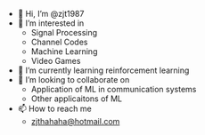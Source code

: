 - 👋 Hi, I’m @zjt1987
- 👀 I’m interested in 
  - Signal Processing
  - Channel Codes
  - Machine Learning
  - Video Games
- 🌱 I’m currently learning reinforcement learning
- 💞️ I’m looking to collaborate on 
  + Application of ML in communication systems
  + Other applicaitons of ML
- 📫 How to reach me
  - <zjthahaha@hotmail.com>

<!---
zjt1987/zjt1987 is a ✨ special ✨ repository because its `README.md` (this file) appears on your GitHub profile.
You can click the Preview link to take a look at your changes.
--->

